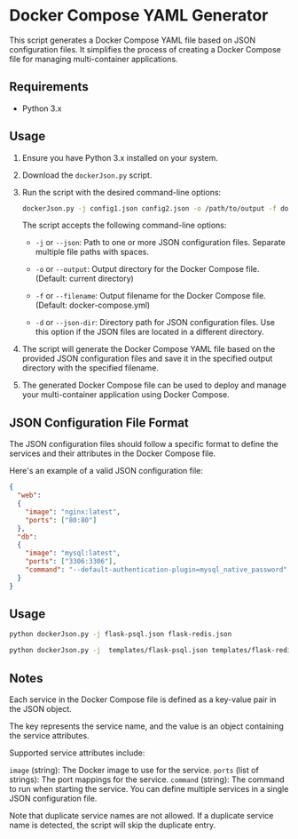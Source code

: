 # Docker Compose YAML Generator

This script generates a Docker Compose YAML file based on JSON configuration files. It simplifies the process of creating a Docker Compose file for managing multi-container applications.

## Requirements

- Python 3.x

## Usage

1. Ensure you have Python 3.x installed on your system.

2. Download the `dockerJson.py` script.

3. Run the script with the desired command-line options:

    ```bash
    dockerJson.py -j config1.json config2.json -o /path/to/output -f docker-compose.yml
    ```

    The script accepts the following command-line options:

    - `-j` or `--json`: Path to one or more JSON configuration files. Separate multiple file paths with spaces.

    - `-o` or `--output`: Output directory for the Docker Compose file. (Default: current directory)

    - `-f` or `--filename`: Output filename for the Docker Compose file. (Default: docker-compose.yml)

    - `-d` or `--json-dir`: Directory path for JSON configuration files. Use this option if the JSON files are located in a different directory.

4. The script will generate the Docker Compose YAML file based on the provided JSON configuration files and save it in the specified output directory with the specified filename.

5. The generated Docker Compose file can be used to deploy and manage your multi-container application using Docker Compose.

## JSON Configuration File Format

The JSON configuration files should follow a specific format to define the services and their attributes in the Docker Compose file.

Here's an example of a valid JSON configuration file:

```json
{
  "web":
  {
    "image": "nginx:latest",
    "ports": ["80:80"]
  },
  "db":
  {
    "image": "mysql:latest",
    "ports": ["3306:3306"],
    "command": "--default-authentication-plugin=mysql_native_password"
  }
}
```

## Usage

```bash
python dockerJson.py -j flask-psql.json flask-redis.json
```

```bash
python dockerJson.py -j  templates/flask-psql.json templates/flask-redis.json -o ./result -f compose.yml
```

## Notes

Each service in the Docker Compose file is defined as a key-value pair in the JSON object.

The key represents the service name, and the value is an object containing the service attributes.

Supported service attributes include:

`image` (string): The Docker image to use for the service.
`ports` (list of strings): The port mappings for the service.
`command` (string): The command to run when starting the service.
You can define multiple services in a single JSON configuration file.

Note that duplicate service names are not allowed. If a duplicate service name is detected, the script will skip the duplicate entry.
